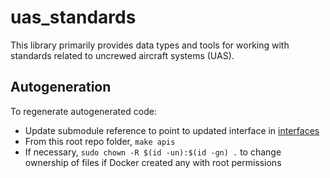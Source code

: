 # uas_standards

This library primarily provides data types and tools for working with standards related to uncrewed aircraft systems (UAS).

## Autogeneration

To regenerate autogenerated code:

* Update submodule reference to point to updated interface in [interfaces](./interfaces)
* From this root repo folder, `make apis`
* If necessary, `sudo chown -R $(id -un):$(id -gn) .` to change ownership of files if Docker created any with root permissions
